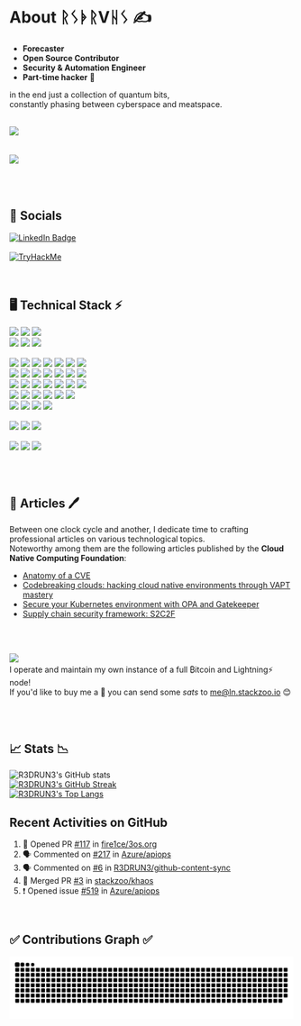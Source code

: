 <!--
**R3DRUN3/R3DRUN3** is a ✨ _special_ ✨ repository because its `README.md` (this file) appears on your GitHub profile.

Here are some ideas to get you started:

- 🔭 I’m currently working on ...
- 🌱 I’m currently learning ...
- 👯 I’m looking to collaborate on ...
- 🤔 I’m looking for help with ...
- 💬 Ask me about ...
- 📫 How to reach me: ...
- 😄 Pronouns: ...
- ⚡ Fun fact: ...

<div style="width: 60%; height: 60%">
  
  ![](emblem.png)
  
</div>

-->


# About ᚱᛊᚧᚱVᚺᛊ  ✍️  

- **Forecaster**
- **Open Source Contributor**
- **Security & Automation Engineer**
- **Part-time hacker** 👾

in the end just a collection of quantum bits,
<br/>
constantly phasing between cyberspace and meatspace.
<br/>
<br/>

<div id="header">
  <img src="https://media.giphy.com/media/077i6AULCXc0FKTj9s/giphy.gif" width="500"/>
</div>

<br/>

![](https://komarev.com/ghpvc/?username=r3drun3&label=PROFILE+VIEWS&color=brightgreen)

<br/>
<br/>

## 💁 Socials
<div id="linkedin">
  <a href="https://www.linkedin.com/in/simone-ragonesi-275567222/">
    <img src="https://img.shields.io/badge/LinkedIn-blue?style=for-the-badge&logo=linkedin&logoColor=white" alt="LinkedIn Badge"/>
  </a>
</div>

<br/>
<div id="TryHackMe">
  <a href="https://tryhackme.com/p/0xr3d/">
    <img src="https://i.postimg.cc/Y0px5Ygq/0xr3d.png" alt="TryHackMe"/>
  </a>
</div>


<br/>
<br/>


## 🖥️ Technical Stack ⚡
![](https://img.shields.io/badge/Code-python-informational?style=flat&logo=python&color=006bb3)
![](https://img.shields.io/badge/Code-.net-informational?style=flat&logo=.net&color=9933ff)
![](https://img.shields.io/badge/Code-Go-informational?style=flat&logo=go&color=00ace6)
<br/>
![](https://img.shields.io/badge/Code-node.js-informational?style=flat&logo=node.js&color=00b33c)
![](https://img.shields.io/badge/Code-Rust-informational?style=flat&logo=rust&color=C13618)
![](https://img.shields.io/badge/Code-JS-informational?style=flat&logo=javascript&color=ffff1a)
<br/>
<br/>
![](https://img.shields.io/badge/Tool-git-informational?style=flat&logo=git&color=ff0000)
![](https://img.shields.io/badge/Tool-github-informational?style=flat&logo=github&color=4078c0)
![](https://img.shields.io/badge/Tool-GitHub_Actions-informational?style=flat&logo=github-actions&color=6524E8)
![](https://img.shields.io/badge/Tool-jenkins-informational?style=flat&logo=jenkins&color=47464B)
![](https://img.shields.io/badge/Tool-gitlab-informational?style=flat&logo=gitlab&color=47464B)
![](https://img.shields.io/badge/Tool-terraform-informational?style=flat&logo=terraform&color=5c0099)
![](https://img.shields.io/badge/Tool-ansible-informational?style=flat&logo=ansible&color=001a00)
<br/>
![](https://img.shields.io/badge/Tool-DBMS-informational?style=flat&logo=database&color=c2c2d6)
![](https://img.shields.io/badge/Tool-serverless-informational?style=flat&logo=serverless&color=ff5050)
![](https://img.shields.io/badge/Tool-vagrant-informational?style=flat&logo=vagrant&color=1a75ff)
![](https://img.shields.io/badge/Tool-vault-informational?style=flat&logo=vault&color=000000)
![](https://img.shields.io/badge/Tool-docker-informational?style=flat&logo=docker&color=0080ff)
![](https://img.shields.io/badge/Tool-kubernetes-informational?style=flat&logo=kubernetes&color=006bb3)
![](https://img.shields.io/badge/Tool-cilium-informational?style=flat&logo=cilium&color=34F727)
<br/>
![](https://img.shields.io/badge/Tool-snyk-informational?style=flat&logo=snyk&color=9538F3)
![](https://img.shields.io/badge/Tool-tekton-informational?style=flat&logo=tektonk&color=279CF7)
![](https://img.shields.io/badge/Tool-OPA-informational?style=flat&logo=open-policy-agent&color=B6BFC5)
![](https://img.shields.io/badge/Tool-rabbitmq-informational?style=flat&logo=rabbitmq&color=E87D24)
![](https://img.shields.io/badge/Tool-chainguard-informational?style=flat&logo=chainguard&color=141DE8)
![](https://img.shields.io/badge/Tool-graphql-informational?style=flat&logo=graphql&color=F159B1)
![](https://img.shields.io/badge/Tool-argocd-informational?style=flat&logo=argo&color=e86300)
<br/>
![](https://img.shields.io/badge/Tool-istio-informational?style=flat&logo=istio&color=4f81fd)
![](https://img.shields.io/badge/Tool-helm-informational?style=flat&logo=helm&color=393db0)
![](https://img.shields.io/badge/Tool-packer-informational?style=flat&logo=packer&color=8ad7fe)
![](https://img.shields.io/badge/Tool-grafana-informational?style=flat&logo=grafana&color=fd4905)
![](https://img.shields.io/badge/Tool-dynatrace-informational?style=flat&logo=dynatrace&color=73be28)
![](https://img.shields.io/badge/Tool-prometheus-informational?style=flat&logo=prometheus&color=fb4700)
<br/>
![](https://img.shields.io/badge/Tool-elasticsearch-informational?style=flat&logo=elasticsearch&color=F0DD1F)
![](https://img.shields.io/badge/Tool-redis-informational?style=flat&logo=redis&color=E73D1F)
![](https://img.shields.io/badge/Tool-falco-informational?style=flat&logo=falco&color=1FDEE4)
![](https://img.shields.io/badge/Tool-aquasecurity-informational?style=flat&logo=aqua&color=FFC900)
<br/>
<br/>
![](https://img.shields.io/badge/OS-linux-informational?style=flat&logo=linux&color=ffbf80)
![](https://img.shields.io/badge/OS-windows-informational?style=flat&logo=windows&color=008AD7)
![](https://img.shields.io/badge/OS-macos-informational?style=flat&logo=apple&color=BF40BF)
<br/>
<br/>
![](https://img.shields.io/badge/Cloud-aws-informational?style=flat&logo=amazon&color=ffa64d)
![](https://img.shields.io/badge/Cloud-azure-informational?style=flat&logo=microsoftazure&color=008AD7)
![](https://img.shields.io/badge/Cloud-gcp-informational?style=flat&logo=googlecloud&color=F0521F)

<br/>
<br/>

## 📰 Articles 🖊️  
Between one clock cycle and another, I dedicate time to crafting professional articles on various technological topics.  
Noteworthy among them are the following articles published by the **Cloud Native Computing Foundation**:  

- [Anatomy of a CVE](https://www.cncf.io/blog/2024/02/13/anatomy-of-a-cve/)
- [Codebreaking clouds: hacking cloud native environments through VAPT mastery](https://www.cncf.io/blog/2023/12/13/codebreaking-clouds-hacking-cloud-native-environments-through-vapt-mastery/)
- [Secure your Kubernetes environment with OPA and Gatekeeper](https://www.cncf.io/blog/2023/10/09/secure-your-kubernetes-environment-with-opa-and-gatekeeper/)
- [Supply chain security framework: S2C2F](https://www.cncf.io/blog/2023/08/04/supply-chain-security-framework-s2c2f/)  

<br/>

<br/> 

![](https://img.shields.io/badge/Running-bitcoin-informational?style=flat&logo=bitcoin&color=f2a900)  
I operate and maintain my own instance of a full ₿itcoin and Lightning⚡ node!  
If you'd like to buy me a 🍕 you can send some *sats* to me@ln.stackzoo.io 😊  

<br/>
<br/>


## 📈 Stats 📉 
<!--
[![Top Langs](https://github-readme-stats.vercel.app/api/top-langs/?username=R3DRUN3&layout=compact)](https://github.com/yushi1007)
-->

![R3DRUN3's GitHub stats](https://github-readme-stats.vercel.app/api?username=R3DRUn3&show_icons=true&theme=dark)
<br/>
[![R3DRUN3's GitHub Streak](http://github-readme-streak-stats.herokuapp.com?user=R3DRUN3&theme=dark&background=000000)](https://git.io/streak-stats)
<br/>
[![R3DRUN3's Top Langs](https://github-readme-stats.vercel.app/api/top-langs/?username=R3DRUN3&layout=compact&theme=vision-friendly-dark)](https://github.com/anuraghazra/github-readme-stats)

## Recent Activities on GitHub

<!--START_SECTION:activity-->
1. 💪 Opened PR [#117](https://github.com/fire1ce/3os.org/pull/117) in [fire1ce/3os.org](https://github.com/fire1ce/3os.org)
2. 🗣 Commented on [#217](https://github.com/Azure/apiops/issues/217#issuecomment-2082817330) in [Azure/apiops](https://github.com/Azure/apiops)
3. 🗣 Commented on [#6](https://github.com/R3DRUN3/github-content-sync/issues/6#issuecomment-2068068011) in [R3DRUN3/github-content-sync](https://github.com/R3DRUN3/github-content-sync)
4. 🎉 Merged PR [#3](https://github.com/stackzoo/khaos/pull/3) in [stackzoo/khaos](https://github.com/stackzoo/khaos)
5. ❗ Opened issue [#519](https://github.com/Azure/apiops/issues/519) in [Azure/apiops](https://github.com/Azure/apiops)
<!--END_SECTION:activity-->

<br/>

## ✅ Contributions Graph ✅
![Snake animation](https://github.com/r3drun3/r3drun3/blob/output/github-contribution-grid-snake.svg)


